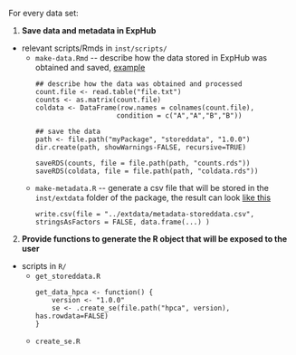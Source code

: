 For every data set:

1. **Save data and metadata in ExpHub**
  - relevant scripts/Rmds in `inst/scripts/`
    - `make-data.Rmd` -- describe how the data stored in ExpHub was obtained and saved, [example](https://github.com/LTLA/scRNAseq/blob/master/inst/scripts/make-nestorowa-hsc-data.Rmd)
        ```
        ## describe how the data was obtained and processed
        count.file <- read.table("file.txt")
        counts <- as.matrix(count.file)
        coldata <- DataFrame(row.names = colnames(count.file),
                            condition = c("A","A","B","B"))
                            
        ## save the data
        path <- file.path("myPackage", "storeddata", "1.0.0")
        dir.create(path, showWarnings-FALSE, recursive=TRUE)
        
        saveRDS(counts, file = file.path(path, "counts.rds"))
        saveRDS(coldata, file = file.path(path, "coldata.rds"))
        ```
    - `make-metadata.R` -- generate a csv file that will be stored in the `inst/extdata` folder of the package, the result can look [like this](https://github.com/LTLA/scRNAseq/blob/master/inst/extdata/metadata-nestorowa-hsc.csv)
        ```
        write.csv(file = "../extdata/metadata-storeddata.csv", stringsAsFactors = FALSE, data.frame(...) )
        ```
2. **Provide functions to generate the R object that will be exposed to the user**
  - scripts in `R/`
    - `get_storeddata.R`
        ```
        get_data_hpca <- function() {
            version <- "1.0.0"
            se <- .create_se(file.path("hpca", version), has.rowdata=FALSE)
        }
        ```
    - `create_se.R`
